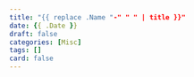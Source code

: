 ```yaml
---
title: "{{ replace .Name "-" " " | title }}"
date: {{ .Date }}
draft: false
categories: [Misc]
tags: []
card: false
---
```


